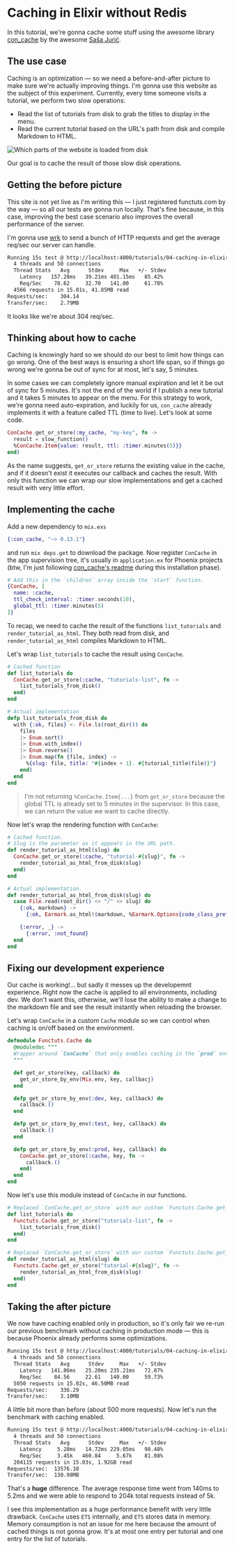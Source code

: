 # Caching in Elixir without Redis

In this tutorial, we're gonna cache some stuff using the awesome library [con_cache](https://github.com/sasa1977/con_cache) by the awesome [Saša Jurić](https://twitter.com/sasajuric).

## The use case

Caching is an optimization &mdash; so we need a before-and-after picture to make sure we're actually improving things. I'm gonna use this website as the subject of this experiment. Currently, every time someone visits a tutorial, we perform two slow operations:

- Read the list of tutorials from disk to grab the titles to display in the menu.
- Read the current tutorial based on the URL's path from disk and compile Markdown to HTML.

![Which parts of the website is loaded from disk](/images/examples/caching-overview.png)

Our goal is to cache the result of those slow disk operations.

## Getting the before picture

This site is not yet live as I'm writing this &mdash; I just registered functuts.com by the way &mdash; so all our tests are gonna run locally. That's fine because, in this case, improving the best case scenario also improves the overall performance of the server.

I'm gonna use [wrk](https://github.com/wg/wrk) to send a bunch of HTTP requests and get the average req/sec our server can handle.

```bash
Running 15s test @ http://localhost:4000/tutorials/04-caching-in-elixir-without-redis.md
  4 threads and 50 connections
  Thread Stats   Avg      Stdev     Max   +/- Stdev
    Latency   157.28ms   39.21ms 401.15ms   85.42%
    Req/Sec    78.62     32.70   141.00     61.78%
  4566 requests in 15.01s, 41.85MB read
Requests/sec:    304.14
Transfer/sec:    2.79MB
```

It looks like we're about 304 req/sec.

## Thinking about how to cache

Caching is knowingly hard so we should do our best to limit how things can go wrong. One of the best ways is ensuring a short life span, so if things go wrong we're gonna be out of sync for at most, let's say, 5 minutes.

In some cases we can completely ignore manual expiration and let it be out of sync for 5 minutes. It's not the end of the world if I publish a new tutorial and it takes 5 minutes to appear on the menu. For this strategy to work, we're gonna need auto-expiration, and luckily for us, `con_cache` already implements it with a feature called TTL (time to live). Let's look at some code.

```elixir
ConCache.get_or_store(:my_cache, "my-key", fn ->
  result = slow_function()
  %ConCache.Item{value: result, ttl: :timer.minutes(5)}}
end)
```

As the name suggests, `get_or_store` returns the existing value in the cache, and if it doesn't exist it executes our callback and caches the result. With only this function we can wrap our slow implementations and get a cached result with very little effort.

## Implementing the cache

Add a new dependency to `mix.exs`

```elixir
{:con_cache, "~> 0.13.1"}
```

and run `mix deps.get` to download the package. Now register `ConCache` in the app supervision tree, it's usually in `application.ex` for Phoenix projects (btw, I'm just following [con_cache's readme](https://github.com/sasa1977/con_cache) during this installation phase).

```elixir
# Add this in the `children` array inside the `start` function.
{ConCache, [
  name: :cache,
  ttl_check_interval: :timer.seconds(10),
  global_ttl: :timer.minutes(5)
]}
```

To recap, we need to cache the result of the functions `list_tutorials` and `render_tutorial_as_html`. They both read from disk, and `render_tutorial_as_html` compiles Markdown to HTML.

Let's wrap `list_tutorials` to cache the result using `ConCache`.

```elixir
# Cached function
def list_tutorials do
  ConCache.get_or_store(:cache, "tutorials-list", fn ->
    list_tutorials_from_disk()
  end)
end

# Actual implementation
defp list_tutorials_from_disk do
  with {:ok, files} <- File.ls(root_dir()) do
    files
    |> Enum.sort()
    |> Enum.with_index()
    |> Enum.reverse()
    |> Enum.map(fn {file, index} ->
      %{slug: file, title: "#{index + 1}. #{tutorial_title(file)}"}
    end)
  end
end
```

> I'm not returning `%ConCache.Item{...}` from `get_or_store` because the global TTL is already set to 5 minutes in the supervisor. In this case, we can return the value we want to cache directly.

Now let's wrap the rendering function with `ConCache`:

```elixir
# Cached function.
# Slug is the parameter as it appears in the URL path.
def render_tutorial_as_html(slug) do
  ConCache.get_or_store(:cache, "tutorial-#{slug}", fn ->
    render_tutorial_as_html_from_disk(slug)
  end)
end

# Actual implementation.
def render_tutorial_as_html_from_disk(slug) do
  case File.read(root_dir() <> "/" <> slug) do
    {:ok, markdown} ->
      {:ok, Earmark.as_html!(markdown, %Earmark.Options{code_class_prefix: "language-"})}

    {:error, _} ->
      {:error, :not_found}
  end
end
```

## Fixing our development experience

Our cache is working!... but sadly it messes up the developemnt experience. Right now the cache is applied to all environments, including dev. We don't want this, otherwise, we'll lose the ability to make a change to the markdown file and see the result instantly when reloading the browser.

Let's wrap `ConCache` in a custom `Cache` module so we can control when caching is on/off based on the environment.

```elixir
defmodule Functuts.Cache do
  @moduledoc """
  Wrapper around `ConCache` that only enables caching in the `prod` environment.
  """

  def get_or_store(key, callback) do
    get_or_store_by_env(Mix.env, key, callbacj)
  end

  defp get_or_store_by_env(:dev, key, callback) do
    callback.()
  end

  defp get_or_store_by_env(:test, key, callback) do
    callback.()
  end

  defp get_or_store_by_env(:prod, key, callback) do
    ConCache.get_or_store(:cache, key, fn ->
      callback.()
    end)
  end
end
```

Now let's use this module instead of `ConCache` in our functions.

```elixir
# Replaced `ConCache.get_or_store` with our custom `Functuts.Cache.get_or_store` implementation
def list_tutorials do
  Functuts.Cache.get_or_store("tutorials-list", fn ->
    list_tutorials_from_disk()
  end)
end

# Replaced `ConCache.get_or_store` with our custom `Functuts.Cache.get_or_store` implementation
def render_tutorial_as_html(slug) do
  Functuts.Cache.get_or_store("tutorial-#{slug}", fn ->
    render_tutorial_as_html_from_disk(slug)
  end)
end
```

## Taking the after picture

We now have caching enabled only in production, so it's only fair we re-run our previous benchmark without caching in production mode &mdash; this is because Phoenix already performs some optimizations.

```bash
Running 15s test @ http://localhost:4000/tutorials/04-caching-in-elixir-without-redis.md
  4 threads and 50 connections
  Thread Stats   Avg      Stdev     Max   +/- Stdev
    Latency   141.86ms   25.20ms 235.21ms   72.87%
    Req/Sec    84.56     22.61   140.00     59.73%
  5050 requests in 15.02s, 46.50MB read
Requests/sec:    336.29
Transfer/sec:    3.10MB
```

A little bit more than before (about 500 more requests). Now let's run the benchmark with caching enabled.

```bash
Running 15s test @ http://localhost:4000/tutorials/04-caching-in-elixir-without-redis.md
  4 threads and 50 connections
  Thread Stats   Avg      Stdev     Max   +/- Stdev
    Latency     5.28ms   14.72ms 229.05ms   98.48%
    Req/Sec     3.45k   460.84     5.67k    81.08%
  204115 requests in 15.03s, 1.92GB read
Requests/sec:  13576.38
Transfer/sec:  130.98MB
```

That's a **huge** difference. The average response time went from 140ms to 5.2ms and we were able to respond to 204k total requests instead of 5k.

I see this implementation as a huge performance benefit with very little drawback. `ConCache` uses `ETS` internally, and `ETS` stores data in memory. Memory consumption is not an issue for me here because the amount of cached things is not gonna grow. It's at most one entry per tutorial and one entry for the list of tutorials.

